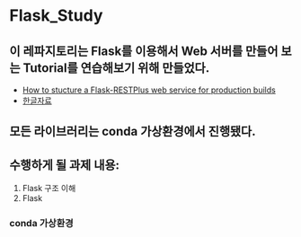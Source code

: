 # Flask_Study

## 이 레파지토리는 Flask를 이용해서 Web 서버를 만들어 보는 Tutorial를 연습해보기 위해 만들었다.
- [How to stucture a Flask-RESTPlus web service for production builds](https://www.freecodecamp.org/news/structuring-a-flask-restplus-web-service-for-production-builds-c2ec676de563/#database-models-and-migration)
- [한글자료](https://dejavuqa.tistory.com/273)
## 모든 라이브러리는 conda 가상환경에서 진행됐다.

## 수행하게 될 과제 내용:

1. Flask 구조 이해
2. Flask 


### conda 가상환경



